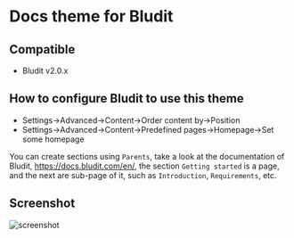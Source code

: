 # Docs theme for Bludit

## Compatible
- Bludit v2.0.x

## How to configure Bludit to use this theme
- Settings->Advanced->Content->Order content by->Position
- Settings->Advanced->Content->Predefined pages->Homepage->Set some homepage

You can create sections using `Parents`, take a look at the documentation of Bludit, https://docs.bludit.com/en/, the section `Getting started` is a page, and the next are sub-page of it, such as `Introduction`, `Requirements`, etc.

## Screenshot
![screenshot](https://raw.githubusercontent.com/bludit-themes/docs/master/screenshot.png)
